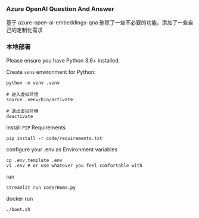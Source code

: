 ### Azure OpenAI Question And Answer

基于 azure-open-ai-embeddings-qna 删除了一些不必要的功能，添加了一些自己的定制化需求

### 本地部署

Please ensure you have Python 3.9+ installed.

Create `venv` environment for Python:

```console
python -m venv .venv

# 进入虚拟环境
source .venv/bin/activate

# 退出虚拟环境
deactivate
```

Install `PIP` Requirements

```console
pip install -r code/requirements.txt
```

configure your .env as Environment variables

```
cp .env.template .env
vi .env # or use whatever you feel comfortable with
```

run

```console
streamlit run code/Home.py
```

docker run

```
./boot.sh
```